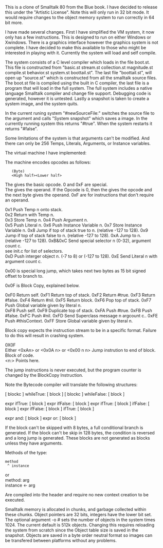 This is a clone of Smalltalk 80 from the Blue book. I have decided
to release this under the "Artistic License". Note this will only run
in 32 bit mode. It would require changes to the object memory system
to run correctly in 64 bit more.

I have made several changes. First I have simplified the VM system,
it now only has a few instructions. This is designed to run 
on either Windows or Xwindows. There is a graphics interface
however the graphics system is not complete. I have decided
to make this available to those who might be interested in 
playing with it. Currently the system will load and self compile.


The system consists of a C level compiler which loads in the
file boot.st. This file is constructed from "basic.st stream.st
collection.st magnitude.st compile.st behavior.st system.st boottail.st".
The last file "boottail.st", will open up "source.st" which is
constructed from all the smalltalk source files. The boot.st file
is compiled using the built in C compiler, the last file is a
program that will load in the full system. The full system includes
a native language Smalltalk compiler and change file support. Debugging
code is generated, however it is untested. Lastly a snapshot is taken 
to create a system image, and the system quits.

  In the current runing system "#newSourceFile:" switches the source
file to the argument and calls "System snapshot" which saves a image.
In the currently running system this returns "#true". When the system
restarts it returns "#false". 

  Some limitations of the system is that arguments can't be modified. 
And there can only be 256 Temps, Literals, Arguments, or Instance variables.

The virtual machine I have implemented:  

 The machine encodes opcodes as follows:   

       (Byte)  
       <High half><Lower half>  
   The <High half> gives the basic opcode. 0 and 0xF are special.  
   The <Lower half> gives the operand. If the Opcode is 0, then
   the <Lower half> gives the opcode and the next byte gives the operand.
   0xF are for instructions that don't require an operand.

   0x1 Push Temp n onto stack.  
   0x2 Return with Temp n.  
   0x3 Store Temp n.
   0x4 Push Argument n.  
   0x5 Push Literal n.
   0x6 Push Instance Variable n.
   0x7 Store Instance Variable n.
   0x8 Jump if top of stack true to n. (relative -127 to 128).
   0x9 Jump if top of stack false to n. (relative -127 to 128).
   0xA Jump to n. (relative -127 to 128).
   0xB&0xC Send special selector n (0-32), argument count c.  
          see init.c for list of selectors.  
   0xD Push interger object n. (-7 to 8) or (-127 to 128).
   0xE Send Literal n with argument count c.

   0x00 is special long jump, which takes next two bytes as 15 bit
     signed offset to branch to.

   0x0F is Block Copy, explained below.

   0xF0 Return self.
   0xF1 Return top of stack.
   0xF2 Return #true.
   0xF3 Return #false.
   0xF4 Return #nil.
   0xF5 Return block.
   0xF6 Pop top of stack.
   0xF7 Push Global variable given by literal n.  
   0xF8 Push self.
   0xF9 Duplicate top of stack.
   0xFA Push #true.
   0xFB Push #false.
   0xFC Push #nil.
   0xFD Send Superclass message n argcount c..
   0xFE Push #thisContext.
   0xFF Store Global variable given by literal n.

Block copy expects the instruction stream to be in a specific
format. Failure to do this will result in crashing system.

   0X0F <Block Copy>
   <Argument Count>  
   Either <0xAn> or <0x0A n> or <0x00 n n> Jump instrution to 
end of block.  
   Block of code.  
<n:> Points here.  

   The jump instructions is never executed, but the program counter is
changed by the BlockCopy Instruction.  

  Note the Bytecode compiler will translate the following structures:

   [ blockc ] whileTrue: [ block ]
   [ blockc ] whileFalse: [ block ]  

   expr ifTrue: [ block ]
   expr ifFalse: [ block ]
   expr ifTrue: [ block ] ifFalse: [ block ]
   expr ifFalse: [ block ] ifTrue: [ block ]

   expr and: [ block ]
   expr or: [ block ]

   If the block can't be skipped with 8 bytes, a full conditional branch
is generated. If the block can't be skip in 128 bytes, the condition is
reversed and a long jump is generated. These blocks are not generated as
blocks unless they have arguments.

   Methods of the type:  

    method  
     ^ instance  

   or  
    method: arg  
      instance <- arg  

  Are compiled into the header and require no new context creation to be
executed. 

 Smalltalk memory is allocated in chunks, and garbage collected within
these chunks. Object pointers are 32 bits, integers have the lower bit
set. The optional argument -o # sets the number of objects in the system
times 1024. The current default is 512k objects. Changing this requires
reloading the system from scratch since the Object table size is saved
in the snapshot. Objects are saved in a byte order neutral format so 
images can be transfered between platforms without any problems.
